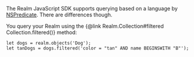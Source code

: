 The Realm JavaScript SDK supports querying based on a language by [NSPredicate](https://realm.io/news/nspredicate-cheatsheet/). There are differences though.

You query your Realm using the {@link Realm.Collection#filtered Collection.filtered()} method:

```JS
let dogs = realm.objects('Dog');
let tanDogs = dogs.filtered('color = "tan" AND name BEGINSWITH "B"');
```
